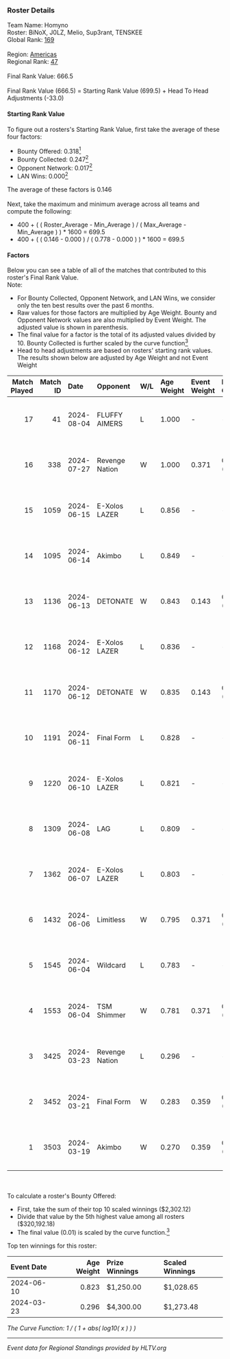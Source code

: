 ### Roster Details<br />
Team Name: Homyno<br />
Roster: BiNoX, J0LZ, Melio, Sup3rant, TENSKEE<br />
Global Rank: [169](../standings_global.md)<br />
<br />
Region: [Americas]( ../standings_americas.md)<br />
Regional Rank: [47]( ../standings_americas.md)<br />
<br />
Final Rank Value:  666.5<br />
<br />
Final Rank Value (666.5) = Starting Rank Value (699.5) + Head To Head Adjustments (-33.0)<br />

#### Starting Rank Value<br />
To figure out a rosters's Starting Rank Value, first take the average of these four factors:<br />
- Bounty Offered: 0.318[<sup>1</sup>](#table2)
- Bounty Collected: 0.247[<sup>2</sup>](#table1)
- Opponent Network: 0.017[<sup>2</sup>](#table1)
- LAN Wins: 0.000[<sup>2</sup>](#table1)

The average of these factors is 0.146<br />
<br />
Next, take the maximum and minimum average across all teams and compute the following:<br />
- 400 + ( ( Roster_Average - Min_Average ) / ( Max_Average - Min_Average ) ) * 1600 = 699.5
- 400 + ( ( 0.146 - 0.000 ) / ( 0.778 - 0.000 ) ) * 1600 = 699.5


#### Factors<br />
Below you can see a table of all of the matches that contributed to this roster's Final Rank Value.<br />
Note:<br />

- For Bounty Collected, Opponent Network, and LAN Wins, we consider only the ten best results over the past 6 months.
- Raw values for those factors are multiplied by Age Weight. Bounty and Opponent Network values are also multiplied by Event Weight. The adjusted value is shown in parenthesis.
- The final value for a factor is the total of its adjusted values divided by 10. Bounty Collected is further scaled by the curve function[<sup>3</sup>](#curveFunction)
- Head to head adjustments are based on rosters' starting rank values. The results shown below are adjusted by Age Weight and not Event Weight
<span id="table1"></span><br />


| Match Played | Match ID | Date       | Opponent       | W/L | Age Weight | Event Weight | Bounty Collected | Opponent Network | LAN Wins  | H2H Adj. | Roster                                |
| -: | -: | :- | :- | :- | :- | :- | :- | :- | :- | -: | :- |
|           17 |       41 | 2024-08-04 | FLUFFY AIMERS  | L   | 1.000      | -            | -                | -                | -         |   -13.38 | BiNoX, J0LZ, Melio, Sup3rant, TENSKEE |
|           16 |      338 | 2024-07-27 | Revenge Nation | W   | 1.000      | 0.371        | 0.006 (0.002)    | 0.097 (0.036)    | 0 (0.000) |    17.22 | BiNoX, Gabie, J0LZ, Melio, TENSKEE    |
|           15 |     1059 | 2024-06-15 | E-Xolos LAZER  | L   | 0.856      | -            | -                | -                | -         |    -9.03 | Gabie, J0LZ, Melio, TENSKEE, YuZ      |
|           14 |     1095 | 2024-06-14 | Akimbo         | L   | 0.849      | -            | -                | -                | -         |    -8.95 | Gabie, J0LZ, Melio, TENSKEE, YuZ      |
|           13 |     1136 | 2024-06-13 | DETONATE       | W   | 0.843      | 0.143        | 0.000 (0.000)    | 0.071 (0.008)    | 0 (0.000) |     8.16 | Gabie, J0LZ, Melio, TENSKEE, YuZ      |
|           12 |     1168 | 2024-06-12 | E-Xolos LAZER  | L   | 0.836      | -            | -                | -                | -         |    -9.25 | Gabie, J0LZ, Melio, TENSKEE, YuZ      |
|           11 |     1170 | 2024-06-12 | DETONATE       | W   | 0.835      | 0.143        | 0.000 (0.000)    | 0.071 (0.008)    | 0 (0.000) |     7.81 | Gabie, J0LZ, Melio, TENSKEE, YuZ      |
|           10 |     1191 | 2024-06-11 | Final Form     | L   | 0.828      | -            | -                | -                | -         |   -14.48 | Gabie, J0LZ, Melio, TENSKEE, YuZ      |
|            9 |     1220 | 2024-06-10 | E-Xolos LAZER  | L   | 0.821      | -            | -                | -                | -         |   -10.22 | Gabie, J0LZ, Melio, TENSKEE, YuZ      |
|            8 |     1309 | 2024-06-08 | LAG            | L   | 0.809      | -            | -                | -                | -         |    -8.70 | Gabie, J0LZ, Melio, TENSKEE, YuZ      |
|            7 |     1362 | 2024-06-07 | E-Xolos LAZER  | L   | 0.803      | -            | -                | -                | -         |   -11.24 | Gabie, J0LZ, Melio, TENSKEE, YuZ      |
|            6 |     1432 | 2024-06-06 | Limitless      | W   | 0.795      | 0.371        | 0.001 (0.000)    | 0.159 (0.047)    | 0 (0.000) |     9.05 | Gabie, J0LZ, Melio, TENSKEE, YuZ      |
|            5 |     1545 | 2024-06-04 | Wildcard       | L   | 0.783      | -            | -                | -                | -         |    -5.60 | Gabie, J0LZ, Melio, TENSKEE, YuZ      |
|            4 |     1553 | 2024-06-04 | TSM Shimmer    | W   | 0.781      | 0.371        | 0.020 (0.006)    | 0.191 (0.055)    | 0 (0.000) |    12.54 | Gabie, J0LZ, Melio, TENSKEE, YuZ      |
|            3 |     3425 | 2024-03-23 | Revenge Nation | L   | 0.296      | -            | -                | -                | -         |    -4.63 | Gabie, J0LZ, Melio, TENSKEE, YuZ      |
|            2 |     3452 | 2024-03-21 | Final Form     | W   | 0.283      | 0.359        | 0.003 (0.000)    | 0.063 (0.006)    | 0 (0.000) |     3.85 | Gabie, J0LZ, Melio, TENSKEE, YuZ      |
|            1 |     3503 | 2024-03-19 | Akimbo         | W   | 0.270      | 0.359        | 0.003 (0.000)    | 0.071 (0.007)    | 0 (0.000) |     3.81 | Gabie, J0LZ, Melio, TENSKEE, YuZ      |

<br />
<span id="table2"></span><br />
To calculate a roster's Bounty Offered:<br />

- First, take the sum of their top 10 scaled winnings ($2,302.12)
- Divide that value by the 5th highest value among all rosters ($320,192.18)
- The final value (0.01) is scaled by the curve function.[<sup>3</sup>](#curveFunction)

Top ten winnings for this roster:<br />

| Event Date | Age Weight | Prize Winnings | Scaled Winnings |
| :- | -: | :- | :- |
| 2024-06-10 |      0.823 | $1,250.00      | $1,028.65       |
| 2024-03-23 |      0.296 | $4,300.00      | $1,273.48       |


<span id="curveFunction"></span>_The Curve Function: 1 / ( 1 + abs( log10( x ) ) )_<br />

---
_Event data for Regional Standings provided by HLTV.org_<br />
